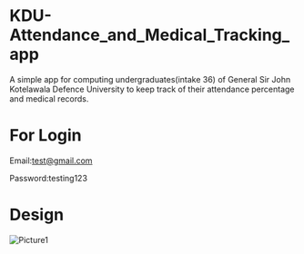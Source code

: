 # KDU-Attendance_and_Medical_Tracking_app
A simple app for computing undergraduates(intake 36) of General Sir John Kotelawala Defence University to keep track of their attendance percentage and medical records.
# For Login
Email:test@gmail.com

Password:testing123
# Design
![Picture1](https://user-images.githubusercontent.com/77521485/104808555-2300b480-580d-11eb-90ac-04033d7ce15d.jpg)
